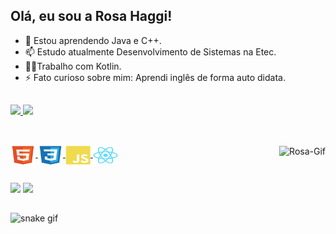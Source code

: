 ## Olá, eu sou a Rosa Haggi!

- 🌱 Estou aprendendo Java e C++.
- 📫 Estudo atualmente Desenvolvimento de Sistemas na Etec.
- 👩‍💻Trabalho com Kotlin.
- ⚡ Fato curioso sobre mim: Aprendi inglês de forma auto didata.

##

<div>
  <a href="https://github.com/rosahaggi">
  <img height="150em" src="https://github-readme-stats.vercel.app/api?username=rosahaggi&show_icons=true&theme=radical&include_all_commits=true&count_private=true"/>
    <img height="150em" src="https://github-readme-stats.vercel.app/api/top-langs/?username=rosa&layout=compact&langs_count=7&theme=radical"/>
</div>

##

<div style="display: inline_block"><br>
   <img align="center" alt="Rosa-HTML" height="30" width="40" src="https://raw.githubusercontent.com/devicons/devicon/master/icons/html5/html5-original.svg">
   <img align="center" alt="Rosa-CSS" height="30" width="40" src="https://raw.githubusercontent.com/devicons/devicon/master/icons/css3/css3-original.svg">
   <img align="center" alt="Rosa-Js" height="30" width="40" src="https://raw.githubusercontent.com/devicons/devicon/master/icons/javascript/javascript-plain.svg">
   <img align="center" alt="Rosa-React" height="30" width="40" src="https://raw.githubusercontent.com/devicons/devicon/master/icons/react/react-original.svg">
   <img align="right" alt="Rosa-Gif" height="200" widht="200" src="https://i.picasion.com/pic92/01e9adf9d109ea4c9f15650a599a480d.gif">
</div>

##

<div> 
      <a href="https://instagram.com/miranhanatech?igshid=OGQ5ZDc2ODk2ZA==" target="_blank"><img src="https://img.shields.io/badge/-Instagram-%23E4405F?style=for-the-badge&logo=instagram&logoColor=white" target="_blank"></a>
     <a href="https://www.linkedin.com/in/rosalina-teixeira-oliveira/" target="_blank"><img src="https://img.shields.io/badge/-LinkedIn-%230077B5?style=for-the-badge&logo=linkedin&logoColor=white" target="_blank"></a>
</div>

##

![snake gif](https://github.com/rosahaggi/rosahaggi/blob/output/github-contribution-grid-snake.svg)
